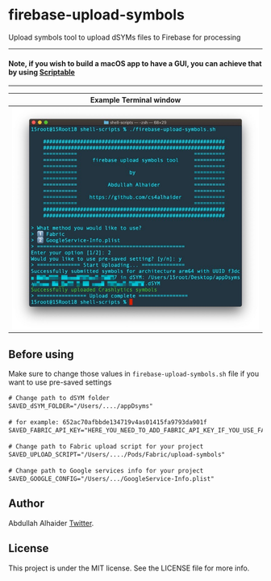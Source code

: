 # firebase-upload-symbols
Upload symbols tool to upload dSYMs files to Firebase for processing

---
#### Note, if you wish to build a macOS app to have a GUI, you can achieve that by using [Scriptable](https://github.com/cs4alhaider/Scriptable)
---

| Example Terminal window |
| --- |
| ![](Assets/terminal_screenshot.jpg) |


## Before using

Make sure to change those values in `firebase-upload-symbols.sh` file if you want to use pre-saved settings
```shell
# Change path to dSYM folder
SAVED_dSYM_FOLDER="/Users/..../appDsyms" 

# for example: 652ac70afbbde134719v4as01415fa9793da901f
SAVED_FABRIC_API_KEY="HERE_YOU_NEED_TO_ADD_FABRIC_API_KEY_IF_YOU_USE_FABRIC" 

# Change path to Fabric upload script for your project
SAVED_UPLOAD_SCRIPT="/Users/..../Pods/Fabric/upload-symbols"

# Change path to Google services info for your project
SAVED_GOOGLE_CONFIG="/Users/.../GoogleService-Info.plist" 
```


## Author

Abdullah Alhaider [Twitter](https://twitter.com/cs4alhaider). 


## License

This project is under the MIT license. See the LICENSE file for more info.

